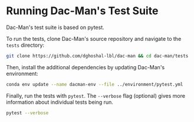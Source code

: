 # Running Dac-Man's Test Suite

Dac-Man's test suite is based on pytest.

To run the tests, clone Dac-Man's source repository and navigate to the `tests` directory:

```sh
git clone https://github.com/dghoshal-lbl/dac-man && cd dac-man/tests
```

Then, install the additional dependencies by updating Dac-Man's environment:

```sh
conda env update --name dacman-env --file ../environment/pytest.yml
```

Finally, run the tests with `pytest`.
The `--verbose` flag (optional) gives more information about individual tests being run.

```sh
pytest --verbose
```
